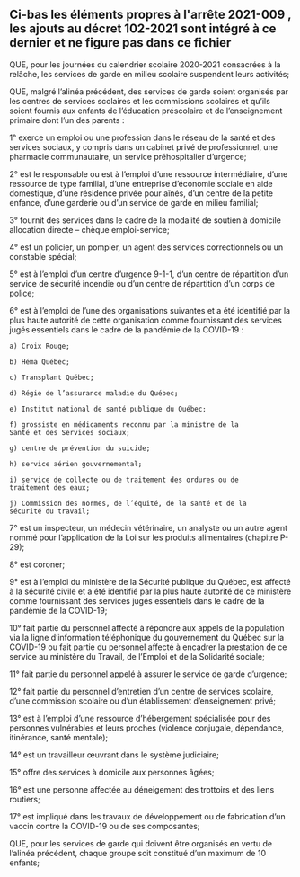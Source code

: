 ## Ci-bas les éléments propres à l'arrête 2021-009 , les ajouts au décret 102-2021 sont intégré à ce dernier et ne figure pas dans ce fichier

QUE, pour les journées du calendrier scolaire 2020-2021
consacrées à la relâche, les services de garde en milieu scolaire
suspendent leurs activités;

QUE, malgré l’alinéa précédent, des services de garde
soient organisés par les centres de services scolaires et les commissions
scolaires et qu’ils soient fournis aux enfants de l’éducation préscolaire et de
l’enseignement primaire dont l’un des parents :

1° exerce un emploi ou une profession dans le réseau de la
santé et des services sociaux, y compris dans un cabinet privé de
professionnel, une pharmacie communautaire, un service préhospitalier
d’urgence;

2° est le responsable ou est à l’emploi d’une ressource
intermédiaire, d’une ressource de type familial, d’une entreprise
d’économie sociale en aide domestique, d’une résidence privée pour aînés,
d’un centre de la petite enfance, d’une garderie ou d’un service de garde en
milieu familial;

3° fournit des services dans le cadre de la modalité de
soutien à domicile allocation directe – chèque emploi-service;

4° est un policier, un pompier, un agent des services
correctionnels ou un constable spécial;

5° est à l’emploi d’un centre d’urgence 9-1-1, d’un centre de
répartition d’un service de sécurité incendie ou d’un centre de répartition
d’un corps de police;

6° est à l’emploi de l’une des organisations suivantes et a été
identifié par la plus haute autorité de cette organisation comme fournissant
des services jugés essentiels dans le cadre de la pandémie de la
COVID-19 :

    a) Croix Rouge;

    b) Héma Québec;

    c) Transplant Québec;

    d) Régie de l’assurance maladie du Québec;

    e) Institut national de santé publique du Québec;

    f) grossiste en médicaments reconnu par la ministre de la
    Santé et des Services sociaux;

    g) centre de prévention du suicide;

    h) service aérien gouvernemental;

    i) service de collecte ou de traitement des ordures ou de
    traitement des eaux;

    j) Commission des normes, de l’équité, de la santé et de la
    sécurité du travail;

7° est un inspecteur, un médecin vétérinaire, un analyste ou
un autre agent nommé pour l’application de la Loi sur les produits
alimentaires (chapitre P-29);

8° est coroner;

9° est à l’emploi du ministère de la Sécurité publique du
Québec, est affecté à la sécurité civile et a été identifié par la plus haute
autorité de ce ministère comme fournissant des services jugés essentiels
dans le cadre de la pandémie de la COVID-19;

10° fait partie du personnel affecté à répondre aux appels de
la population via la ligne d’information téléphonique du gouvernement du
Québec sur la COVID-19 ou fait partie du personnel affecté à encadrer la
prestation de ce service au ministère du Travail, de l’Emploi et de la
Solidarité sociale;

11° fait partie du personnel appelé à assurer le service de
garde d’urgence;

12° fait partie du personnel d’entretien d’un centre de
services scolaire, d’une commission scolaire ou d’un établissement
d’enseignement privé;

13° est à l’emploi d’une ressource d’hébergement
spécialisée pour des personnes vulnérables et leurs proches (violence
conjugale, dépendance, itinérance, santé mentale);

14° est un travailleur œuvrant dans le système judiciaire;

15° offre des services à domicile aux personnes âgées;

16° est une personne affectée au déneigement des trottoirs
et des liens routiers;

17° est impliqué dans les travaux de développement ou de
fabrication d’un vaccin contre la COVID-19 ou de ses composantes;

QUE, pour les services de garde qui doivent être organisés
en vertu de l’alinéa précédent, chaque groupe soit constitué d’un maximum
de 10 enfants;

